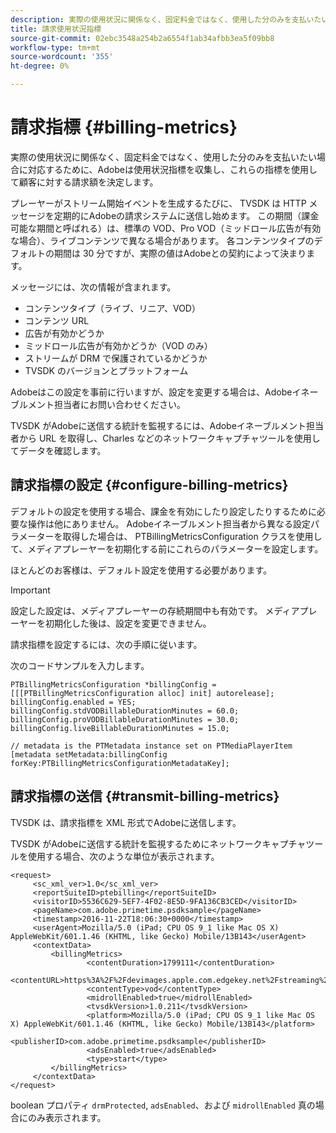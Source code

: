 ```yaml
---
description: 実際の使用状況に関係なく、固定料金ではなく、使用した分のみを支払いたい場合に対応するために、Adobeは使用状況指標を収集し、これらの指標を使用して顧客に対する請求額を決定します。
title: 請求使用状況指標
source-git-commit: 02ebc3548a254b2a6554f1ab34afbb3ea5f09bb8
workflow-type: tm+mt
source-wordcount: '355'
ht-degree: 0%

---
```


# 請求指標 {#billing-metrics}

実際の使用状況に関係なく、固定料金ではなく、使用した分のみを支払いたい場合に対応するために、Adobeは使用状況指標を収集し、これらの指標を使用して顧客に対する請求額を決定します。

プレーヤーがストリーム開始イベントを生成するたびに、 TVSDK は HTTP メッセージを定期的にAdobeの請求システムに送信し始めます。 この期間（課金可能な期間と呼ばれる）は、標準の VOD、Pro VOD（ミッドロール広告が有効な場合）、ライブコンテンツで異なる場合があります。 各コンテンツタイプのデフォルトの期間は 30 分ですが、実際の値はAdobeとの契約によって決まります。

メッセージには、次の情報が含まれます。

* コンテンツタイプ（ライブ、リニア、VOD）
* コンテンツ URL
* 広告が有効かどうか
* ミッドロール広告が有効かどうか（VOD のみ）
* ストリームが DRM で保護されているかどうか
* TVSDK のバージョンとプラットフォーム

Adobeはこの設定を事前に行いますが、設定を変更する場合は、Adobeイネーブルメント担当者にお問い合わせください。

TVSDK がAdobeに送信する統計を監視するには、Adobeイネーブルメント担当者から URL を取得し、Charles などのネットワークキャプチャツールを使用してデータを確認します。

## 請求指標の設定 {#configure-billing-metrics}

デフォルトの設定を使用する場合、課金を有効にしたり設定したりするために必要な操作は他にありません。 Adobeイネーブルメント担当者から異なる設定パラメーターを取得した場合は、 PTBillingMetricsConfiguration クラスを使用して、メディアプレーヤーを初期化する前にこれらのパラメーターを設定します。

ほとんどのお客様は、デフォルト設定を使用する必要があります。

>[!IMPORTANT]
>
>設定した設定は、メディアプレーヤーの存続期間中も有効です。 メディアプレーヤーを初期化した後は、設定を変更できません。

請求指標を設定するには、次の手順に従います。

次のコードサンプルを入力します。

```
PTBillingMetricsConfiguration *billingConfig = [[[PTBillingMetricsConfiguration alloc] init] autorelease]; 
billingConfig.enabled = YES; 
billingConfig.stdVODBillableDurationMinutes = 60.0; 
billingConfig.proVODBillableDurationMinutes = 30.0; 
billingConfig.liveBillableDurationMinutes = 15.0; 
                
// metadata is the PTMetadata instance set on PTMediaPlayerItem 
[metadata setMetadata:billingConfig forKey:PTBillingMetricsConfigurationMetadataKey];
```

## 請求指標の送信 {#transmit-billing-metrics}

TVSDK は、請求指標を XML 形式でAdobeに送信します。

<!--<a id="example_13ABDB1CC0B549968A534765378DA3A0"></a>-->

TVSDK がAdobeに送信する統計を監視するためにネットワークキャプチャツールを使用する場合、次のような単位が表示されます。

```
<request> 
     <sc_xml_ver>1.0</sc_xml_ver> 
     <reportSuiteID>ptebilling</reportSuiteID> 
     <visitorID>5536C629-5EF7-4F02-8E5D-9FA136CB3CED</visitorID> 
     <pageName>com.adobe.primetime.psdksample</pageName> 
     <timestamp>2016-11-22T18:06:30+0000</timestamp> 
     <userAgent>Mozilla/5.0 (iPad; CPU OS 9_1 like Mac OS X) AppleWebKit/601.1.46 (KHTML, like Gecko) Mobile/13B143</userAgent> 
     <contextData> 
         <billingMetrics> 
                 <contentDuration>1799111</contentDuration> 
                 <contentURL>https%3A%2F%2Fdevimages.apple.com.edgekey.net%2Fstreaming%2Fexamples%2Fbipbop_16x9%2Fbipbop_16x9_variant.m3u8</contentURL> 
                 <contentType>vod</contentType> 
                 <midrollEnabled>true</midrollEnabled> 
                 <tvsdkVersion>1.0.211</tvsdkVersion> 
                 <platform>Mozilla/5.0 (iPad; CPU OS 9_1 like Mac OS X) AppleWebKit/601.1.46 (KHTML, like Gecko) Mobile/13B143</platform> 
                 <publisherID>com.adobe.primetime.psdksample</publisherID> 
                 <adsEnabled>true</adsEnabled> 
                 <type>start</type> 
         </billingMetrics> 
     </contextData> 
</request>
```

boolean プロパティ `drmProtected`, `adsEnabled`、および `midrollEnabled` 真の場合にのみ表示されます。
